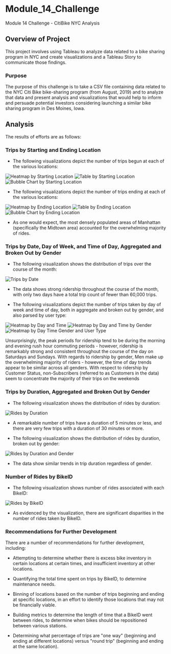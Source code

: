 # Module_14_Challenge
Module 14 Challenge - CitiBike NYC Analysis

## Overview of Project
This project involves using Tableau to analyze data related to a bike sharing program in NYC and create visualizations and a Tableau Story to communicate those findings. 

### Purpose
The purpose of this challenge is to take a CSV file containing data related to the NYC Citi Bike bike-sharing program (from August, 2019) and to analyze that data and present analysis and visualizations that would help to inform and persuade potential investors considering launching a similar bike sharing program in Des Moines, Iowa. 

## Analysis
The results of efforts are as follows:

### Trips by Starting and Ending Location

- The following visualizations depict the number of trips begun at each of the various locations:

![Heatmap by Starting Location](/Images/Image001.png)
![Table by Starting Location](/Images/Image002.png)
![Bubble Chart by Starting Location](/Images/Image003.png)

- The following visualizations depict the number of trips ending at each of the various locations:

![Heatmap by Ending Location](/Images/Image004.png)
![Table by Ending Location](/Images/Image005.png)
![Bubble Chart by Ending Location](/Images/Image006.png)

- As one would expect, the most densely populated areas of Manhattan (specifically the Midtown area) accounted for the overwhelming majority of rides.   

### Trips by Date, Day of Week, and Time of Day, Aggregated and Broken Out by Gender

- The following visualization shows the distribution of trips over the course of the month:

![Trips by Date](/Images/Image007.png)

- The data shows strong ridership throughout the course of the month, with only two days have a total trip count of fewer than 60,000 trips.

- The following visualizations depict the number of trips taken by day of week and time of day, both in aggregate and broken out by gender, and also parsed by user type:

![Heatmap by Day and Time](/Images/Image008.png)
![Heatmap by Day and Time by Gender](/Images/Image009.png)
![Heatmap by Day Time Gender and User Type](/Images/Image010.png)

Unsurprisingly, the peak periods for ridership tend to be during the morning and evening rush hour commuting periods - however, ridership is remarkably strong and consistent throughout the course of the day on Saturdays and Sundays.  With regards to ridership by gender, Men make up the overwhelming majority of riders - however, the time of day trends appear to be similar across all genders.  With respect to ridership by Customer Status, non-Subscribers (referred to as Customers in the data) seem to concentrate the majority of their trips on the weekends 

### Trips by Duration, Aggregated and Broken Out by Gender

- The following visualization shows the distribution of rides by duration:

![Rides by Duration](/Images/Image011.png)

- A remarkable number of trips have a duration of 5 minutes or less, and there are very few trips with a duration of 30 minutes or more.

- The following visualization shows the distribution of rides by duration, broken out by gender:

![Rides by Duration and Gender](/Images/Image012.png)

- The data show similar trends in trip duration regardless of gender.

### Number of Rides by BikeID

- The following visualization shows number of rides associated with each BikeID:

![Rides by BikeID](/Images/Image013.png)

- As evidenced by the visualization, there are significant disparities in the number of rides taken by BikeID.

### Recommendations for Further Development

There are a number of recommendations for further development, including:

- Attempting to determine whether there is excess bike inventory in certain locations at certain times, and insufficient inventory at other locations.

- Quantifying the total time spent on trips by BikeID, to determine maintenance needs.

- Binning of locations based on the number of trips beginning and ending at specific locations, in an effort to identify those locations that may not be financially viable.

- Building metrics to determine the length of time that a BikeID went between rides, to determine when bikes should be repositioned between various stations.

- Determining what percentage of trips are "one way" (beginning and ending at different locations) versus "round trip" (beginning and ending at the same location).

